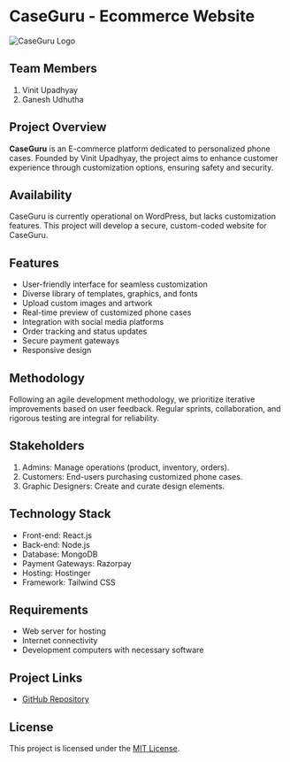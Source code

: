 # CaseGuru - Ecommerce Website

![CaseGuru Logo](https://link-to-your-logo-image.com)

## Team Members

1. Vinit Upadhyay
2. Ganesh Udhutha

## Project Overview

**CaseGuru** is an E-commerce platform dedicated to personalized phone cases. Founded by Vinit Upadhyay, the project aims to enhance customer experience through customization options, ensuring safety and security.

## Availability

CaseGuru is currently operational on WordPress, but lacks customization features. This project will develop a secure, custom-coded website for CaseGuru.

## Features

- User-friendly interface for seamless customization
- Diverse library of templates, graphics, and fonts
- Upload custom images and artwork
- Real-time preview of customized phone cases
- Integration with social media platforms
- Order tracking and status updates
- Secure payment gateways
- Responsive design

## Methodology

Following an agile development methodology, we prioritize iterative improvements based on user feedback. Regular sprints, collaboration, and rigorous testing are integral for reliability.

## Stakeholders

1. Admins: Manage operations (product, inventory, orders).
2. Customers: End-users purchasing customized phone cases.
3. Graphic Designers: Create and curate design elements.

## Technology Stack

- Front-end: React.js
- Back-end: Node.js
- Database: MongoDB
- Payment Gateways: Razorpay
- Hosting: Hostinger
- Framework: Tailwind CSS

## Requirements

- Web server for hosting
- Internet connectivity
- Development computers with necessary software

## Project Links

- [GitHub Repository](https://github.com/vinit84/CaseGuru)

## License

This project is licensed under the [MIT License](LICENSE).
